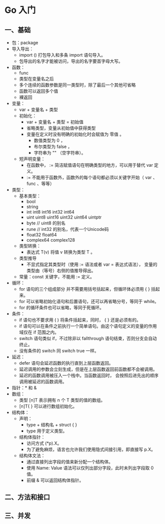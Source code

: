 # Go 入门
## 一、基础
- 包：package
- 导入导出：
	- import () 打包导入和多条 import 语句导入。
	- 包导出的名字才能被访问，导出的名字要首字母大写。
- 函数：
	- func
	- 类型在变量名之后
	- 多个连续的函数参数是同一类型时，除了最后一个其他可省略
	- 函数可以返回多个值
	- 裸返回
- 变量：
	- var + 变量名 + 类型
	- 初始化：
		- var + 变量名 + 类型 =  初始值
		- 省略类型，变量从初始值中获得类型
		- 变量在定义时没有明确的初始化时会赋值为 零值 。
			- 数值类型为 0 ，
			- 布尔类型为 false ，
			- 字符串为 "" （空字符串）。
	- 短声明变量：
		- 在函数中， := 简洁赋值语句在明确类型的地方，可以用于替代 var 定义。
		- := 不能用于函数外，函数外的每个语句都必须以关键字开始（ var 、 func 、等等）
- 类型：
	- 基本类型：
		- bool
		- string
		- int  int8  int16  int32  int64
		- uint uint8 uint16 uint32 uint64 uintptr
		- byte // uint8 的别名
		- rune // int32 的别名，代表一个Unicode码
		- float32 float64
		- complex64 complex128
	- 类型转换：
		- 表达式 T(v) 将值 v 转换为类型 T 。
	- 类型推导
		- 不显式指定其类型时（使用 := 语法或者 var = 表达式语法）， 变量的类型由（等号）右侧的值推导得出。
	- 常量：const 关键字，不能用 := 定义。
- 循环：
	- for 语句的三个组成部分 并不需要用括号括起来，但循环体必须用 { } 括起来。
	- for 可以省略初始化语句和后置语句，还可以再省略分号，等同于 while。
	- for 的循环条件也可以省略，等同于死循环。
- 条件：
	- if 语句也不要求用 ( ) 将条件括起来，同时， { } 还是必须有的。
	- if 语句可以在条件之前执行一个简单语句。由这个语句定义的变量的作用域仅在 if 范围之内。
	- switch 语句类似 if，不过除非以 fallthrough 语句结束，否则分支会自动终止。
	- 没有条件的 switch 同 switch true 一样。
- 延迟：
	- defer 语句会延迟函数的执行直到上层函数返回。
	- 延迟调用的参数会立刻生成，但是在上层函数返回前函数都不会被调用。
	- 延迟的函数调用被压入一个栈中。当函数返回时， 会按照后进先出的顺序调用被延迟的函数调用。
- 指针：* 和 &
- 数组：
	- 类型 [n]T 表示拥有 n 个 T 类型的值的数组。
	- [n]T{ } 可以进行数组初始化。
- 结构体：
	- 声明：
		- type + 结构名 + struct { }
		- type 用于定义类型。
	- 结构体指针：
		- 访问方式 (*p).X。
		- 为了避免麻烦，语言也允许我们使用隐式间接引用，即直接写 p.X。
	- 结构体文法：
		- 通过直接列出字段的值来新分配一个结构体。
		- 使用 Name: Value 语法可以仅列出部分字段，此时未列出字段取 0 值。
		- 前缀 & 可以返回结构体指针。

## 二、方法和接口

## 三、并发








